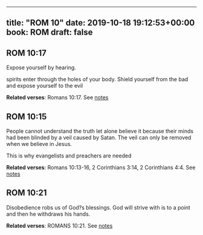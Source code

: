 
---
title: "ROM 10"
date: 2019-10-18 19:12:53+00:00
book: ROM
draft: false
---

## ROM 10:17

Expose yourself by hearing.

spirits enter through the holes of your body. Shield yourself from the bad and expose yourself to the evil

**Related verses**: Romans 10:17. See [notes](https://my.bible.com/notes/3278016138084868515)


## ROM 10:15

People cannot understand the truth let alone believe it because their minds had been blinded by a veil caused by Satan. The veil can only be removed when we believe in Jesus.

This is why evangelists and preachers are needed

**Related verses**: Romans 10:13-16, 2 Corinthians 3:14, 2 Corinthians 4:4. See [notes](https://my.bible.com/notes/3183555190901695401)


## ROM 10:21

Disobedience robs us of God?s blessings. God will strive with is to a point and then he withdraws his hands.

**Related verses**: ROMANS 10:21. See [notes](https://my.bible.com/notes/2801648382669218808)

